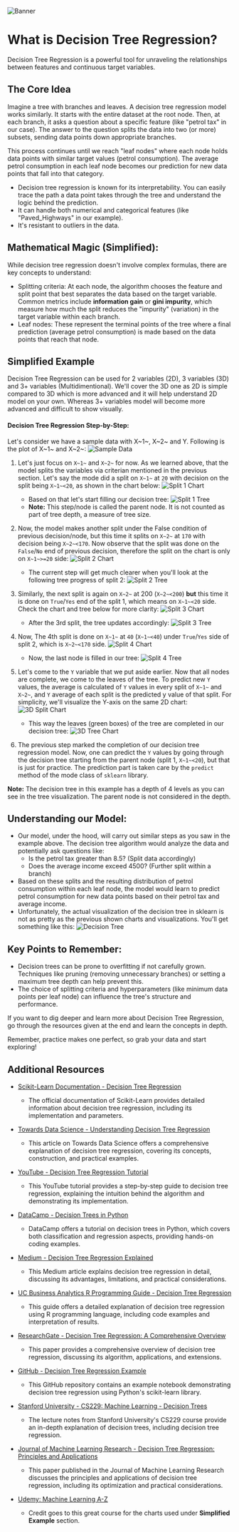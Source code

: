 ![Banner](.media/banner.png)
# What is Decision Tree Regression?
Decision Tree Regression is a powerful tool for unraveling the relationships between features and continuous target variables.

## The Core Idea
Imagine a tree with branches and leaves. A decision tree regression model works similarly. It starts with the entire dataset at the root node. Then, at each branch, it asks a question about a specific feature (like "petrol tax" in our case). The answer to the question splits the data into two (or more) subsets, sending data points down appropriate branches.

This process continues until we reach "leaf nodes" where each node holds data points with similar target values (petrol consumption). The average petrol consumption in each leaf node becomes our prediction for new data points that fall into that category.

- Decision tree regression is known for its interpretability. You can easily trace the path a data point takes through the tree and understand the logic behind the prediction.
- It can handle both numerical and categorical features (like "Paved_Highways" in our example).
- It's resistant to outliers in the data.

## Mathematical Magic (Simplified):
While decision tree regression doesn't involve complex formulas, there are key concepts to understand:

- Splitting criteria: At each node, the algorithm chooses the feature and split point that best separates the data based on the target variable. Common metrics include **information gain** or **gini impurity**, which measure how much the split reduces the "impurity" (variation) in the target variable within each branch.
- Leaf nodes: These represent the terminal points of the tree where a final prediction (average petrol consumption) is made based on the data points that reach that node.

## Simplified Example
Decision Tree Regression can be used for 2 variables (2D), 3 variables (3D) and 3+ variables (Multidimentional). We'll cover the 3D one as 2D is simple compared to 3D which is more advanced and it will help understand 2D model on your own. Whereas 3+ variables model will become more advanced and difficult to show visually.

#### Decision Tree Regression Step-by-Step:
Let's consider we have a sample data with X~1~, X~2~ and Y. Following is the plot of X~1~ and X~2~:
![Sample Data](.media/sample_data.png)

1. Let's just focus on `X~1~` and `X~2~` for now. As we learned above, that the model splits the variables via criterian mentioned in the previous section. Let's say the mode did a split on `X~1~` at `20` with decision on the split being `X~1~<20`, as shown in the chart below:
  ![Split 1 Chart](.media/split-1.png)
   - Based on that let's start filling our decision tree:
  ![Split 1 Tree](.media/sample-decision-tree-split-1.png)
   - **Note:** This step/node is called the parent node. It is not counted as part of tree depth, a measure of tree size.

1. Now, the model makes another split under the False condition of previous decision/node, but this time it splits on `X~2~` at `170` with decision being `X~2~<170`. Now observe that the split was done on the `False`/`No` end of previous decision, therefore the split on the chart is only on `X~1~>=20` side:
   ![Split 2 Chart](.media/split-2.png)
   - The current step will get much clearer when you'll look at the following tree progress of split 2:
   ![Split 2 Tree](.media/sample-decision-tree-split-2.png)

2. Similarly, the next split is again on `X~2~` at 200 (`X~2~<200`) **but** this time it is done on `True`/`Yes` end of the split 1, which means on `X~1~<20` side. Check the chart and tree below for more clarity:
   ![Split 3 Chart](.media/split-3.png)
   - After the 3rd split, the tree updates accordingly:
   ![Split 3 Tree](.media/sample-decision-tree-split-3.png)

3. Now, The 4th split is done on `X~1~` at `40` (`X~1~<40`) under `True`/`Yes` side of split 2, which is `X~2~<170` side.
   ![Split 4 Chart](.media/split-4.png)
   - Now, the last node is filled in our tree:
   ![Split 4 Tree](.media/sample-decision-tree-split-4.png)

4. Let's come to the `Y` variable that we put aside earlier. Now that all nodes are complete, we come to the leaves of the tree. To predict new `Y` values, the average is calculated of `Y` values in every split of `X~1~` and `X~2~`, and `Y` average of each split is the predicted y value of that split. For simplicity, we'll visualize the Y-axis on the same 2D chart:
  ![3D Split Chart](.media/3d-y_axis.png)
   - This way the leaves (green boxes) of the tree are completed in our decision tree:
  ![3D Tree Chart](.media/sample-decision-tree.png)

5. The previous step marked the completion of our decision tree regression model. Now, one can predict the `Y` values by going through the decision tree starting from the parent node (split 1, `X~1~<20`), but that is just for practice. The prediction part is taken care by the `predict` method of the mode class of `sklearn` library.

**Note:** The decision tree in this example has a depth of 4 levels as you can see in the tree visualization. The parent node is not considered in the depth.

## Understanding our Model:
- Our model, under the hood, will carry out similar steps as you saw in the example above. The decision tree algorithm would analyze the data and potentially ask questions like:
  - Is the petrol tax greater than 8.5? (Split data accordingly)
  - Does the average income exceed 4500? (Further split within a branch)
- Based on these splits and the resulting distribution of petrol consumption within each leaf node, the model would learn to predict petrol consumption for new data points based on their petrol tax and average income.
- Unfortunately, the actual visualization of the decision tree in sklearn is not as pretty as the previous shown charts and visualizations. You'll get something like this:
  ![Decision Tree](.media/decision-tree.png)

## Key Points to Remember:
- Decision trees can be prone to overfitting if not carefully grown. Techniques like pruning (removing unnecessary branches) or setting a maximum tree depth can help prevent this.
- The choice of splitting criteria and hyperparameters (like minimum data points per leaf node) can influence the tree's structure and performance.

If you want to dig deeper and learn more about Decision Tree Regression, go through the resources given at the end and learn the concepts in depth.

Remember, practice makes one perfect, so grab your data and start exploring!

## Additional Resources

- [Scikit-Learn Documentation - Decision Tree Regression](https://scikit-learn.org/stable/modules/tree.html#regression)  
  - The official documentation of Scikit-Learn provides detailed information about decision tree regression, including its implementation and parameters.

- [Towards Data Science - Understanding Decision Tree Regression](https://towardsdatascience.com/understanding-decision-tree-regression-ad2e9b7a2a5d)  
  - This article on Towards Data Science offers a comprehensive explanation of decision tree regression, covering its concepts, construction, and practical examples.

- [YouTube - Decision Tree Regression Tutorial](https://www.youtube.com/watch?v=g9c66TUylZ4)  
  - This YouTube tutorial provides a step-by-step guide to decision tree regression, explaining the intuition behind the algorithm and demonstrating its implementation.

- [DataCamp - Decision Trees in Python](https://www.datacamp.com/community/tutorials/decision-tree-classification-python)  
  - DataCamp offers a tutorial on decision trees in Python, which covers both classification and regression aspects, providing hands-on coding examples.

- [Medium - Decision Tree Regression Explained](https://medium.com/swlh/decision-tree-regression-explained-214c1ebe5935)
  - This Medium article explains decision tree regression in detail, discussing its advantages, limitations, and practical considerations.

- [UC Business Analytics R Programming Guide - Decision Tree Regression](https://uc-r.github.io/decision_trees)  
  - This guide offers a detailed explanation of decision tree regression using R programming language, including code examples and interpretation of results.

- [ResearchGate - Decision Tree Regression: A Comprehensive Overview](https://www.researchgate.net/publication/328924117_Decision_Tree_Regression_A_Comprehensive_Overview)  
  - This paper provides a comprehensive overview of decision tree regression, discussing its algorithm, applications, and extensions.

- [GitHub - Decision Tree Regression Example](https://github.com/krishnaik06/Decision-Trees)  
  - This GitHub repository contains an example notebook demonstrating decision tree regression using Python's scikit-learn library.

- [Stanford University - CS229: Machine Learning - Decision Trees](https://cs229.stanford.edu/notes2020fall/cs229-notes4.pdf)  
  - The lecture notes from Stanford University's CS229 course provide an in-depth explanation of decision trees, including decision tree regression.

- [Journal of Machine Learning Research - Decision Tree Regression: Principles and Applications](https://www.jmlr.org/papers/volume11/bertsimas10a/bertsimas10a.pdf)  
  - This paper published in the Journal of Machine Learning Research discusses the principles and applications of decision tree regression, including its optimization and practical considerations.

- [Udemy: Machine Learning A-Z](https://www.udemy.com/course/machinelearning/)
  - Credit goes to this great course for the charts used under **Simplified Example** section.
